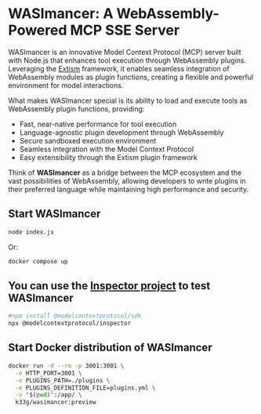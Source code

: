 # WASImancer: A WebAssembly-Powered MCP SSE Server

WASImancer is an innovative Model Context Protocol (MCP) server built with Node.js that enhances tool execution through WebAssembly plugins. Leveraging the [Extism](https://extism.org/) framework, it enables seamless integration of WebAssembly modules as plugin functions, creating a flexible and powerful environment for model interactions.

What makes WASImancer special is its ability to load and execute tools as WebAssembly plugin functions, providing:

- Fast, near-native performance for tool execution
- Language-agnostic plugin development through WebAssembly
- Secure sandboxed execution environment
- Seamless integration with the Model Context Protocol
- Easy extensibility through the Extism plugin framework

Think of **WASImancer** as a bridge between the MCP ecosystem and the vast possibilities of WebAssembly, allowing developers to write plugins in their preferred language while maintaining high performance and security.

## Start WASImancer

```bash
node index.js
```

Or:
```bash
docker compose up
```

## You can use the [Inspector project](https://github.com/modelcontextprotocol/inspector) to test WASImancer

```bash
#npm install @modelcontextprotocol/sdk
npx @modelcontextprotocol/inspector
```

## Start Docker distribution of WASImancer

```bash
docker run -d --rm -p 3001:3001 \
  -e HTTP_PORT=3001 \
  -e PLUGINS_PATH=./plugins \
  -e PLUGINS_DEFINITION_FILE=plugins.yml \
  -v "$(pwd)":/app/ \
  k33g/wasimancer:preview 
```
